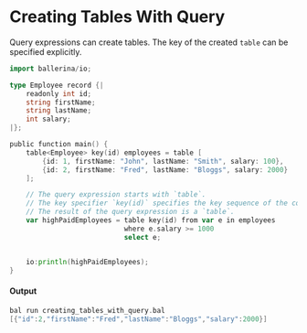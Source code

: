 # Creating Tables With Query

 Query expressions can create tables. The key of the created `table` can be specified explicitly.

```go
import ballerina/io;

type Employee record {|
    readonly int id;
    string firstName;
    string lastName;
    int salary;
|};

public function main() {
    table<Employee> key(id) employees = table [
        {id: 1, firstName: "John", lastName: "Smith", salary: 100},
        {id: 2, firstName: "Fred", lastName: "Bloggs", salary: 2000}
    ];

    // The query expression starts with `table`.
    // The key specifier `key(id)` specifies the key sequence of the constructed `table`.
    // The result of the query expression is a `table`.
    var highPaidEmployees = table key(id) from var e in employees
                            where e.salary >= 1000
                            select e;


    io:println(highPaidEmployees);
}
```

#### Output

```go
bal run creating_tables_with_query.bal
[{"id":2,"firstName":"Fred","lastName":"Bloggs","salary":2000}]
```